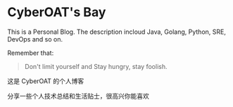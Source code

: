 # CyberOAT's Bay
This is a Personal Blog.
The description incloud Java, Golang, Python, SRE, DevOps and so on.

Remember that:
> Don't limit yourself and Stay hungry, stay foolish.

这是 CyberOAT 的个人博客

分享一些个人技术总结和生活贴士，很高兴你能喜欢